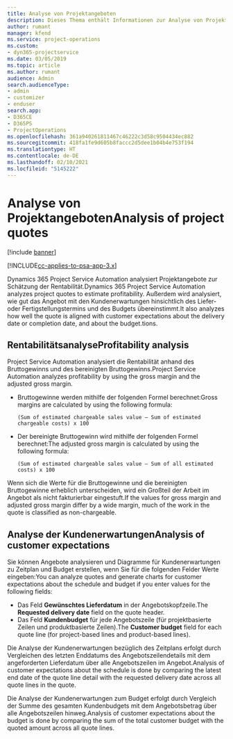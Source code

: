 ```yaml
---
title: Analyse von Projektangeboten
description: Dieses Thema enthält Informationen zur Analyse von Projektangeboten.
author: rumant
manager: kfend
ms.service: project-operations
ms.custom:
- dyn365-projectservice
ms.date: 03/05/2019
ms.topic: article
ms.author: rumant
audience: Admin
search.audienceType:
- admin
- customizer
- enduser
search.app:
- D365CE
- D365PS
- ProjectOperations
ms.openlocfilehash: 361a940261811467c46222c3d58c9504434ec882
ms.sourcegitcommit: 418fa1fe9d605b8faccc2d5dee1b04b4e753f194
ms.translationtype: HT
ms.contentlocale: de-DE
ms.lasthandoff: 02/10/2021
ms.locfileid: "5145222"
---
```

# <a name="analysis-of-project-quotes"></a><span data-ttu-id="25bc6-103">Analyse von Projektangeboten</span><span class="sxs-lookup"><span data-stu-id="25bc6-103">Analysis of project quotes</span></span>

[!include [banner](../includes/psa-now-project-operations.md)]

[!INCLUDE[cc-applies-to-psa-app-3.x](../includes/cc-applies-to-psa-app-3x.md)]

<span data-ttu-id="25bc6-104">Dynamics 365 Project Service Automation analysiert Projektangebote zur Schätzung der Rentabilität.</span><span class="sxs-lookup"><span data-stu-id="25bc6-104">Dynamics 365 Project Service Automation analyzes project quotes to estimate profitability.</span></span> <span data-ttu-id="25bc6-105">Außerdem wird analysiert, wie gut das Angebot mit den Kundenerwartungen hinsichtlich des Liefer- oder Fertigstellungstermins und des Budgets übereinstimmt.</span><span class="sxs-lookup"><span data-stu-id="25bc6-105">It also analyzes how well the quote is aligned with customer expectations about the delivery date or completion date, and about the budget.tions.</span></span>

## <a name="profitability-analysis"></a><span data-ttu-id="25bc6-106">Rentabilitätsanalyse</span><span class="sxs-lookup"><span data-stu-id="25bc6-106">Profitability analysis</span></span>

<span data-ttu-id="25bc6-107">Project Service Automation analysiert die Rentabilität anhand des Bruttogewinns und des bereinigten Bruttogewinns.</span><span class="sxs-lookup"><span data-stu-id="25bc6-107">Project Service Automation analyzes profitability by using the gross margin and the adjusted gross margin.</span></span>

- <span data-ttu-id="25bc6-108">Bruttogewinne werden mithilfe der folgenden Formel berechnet:</span><span class="sxs-lookup"><span data-stu-id="25bc6-108">Gross margins are calculated by using the following formula:</span></span>

  `
    (Sum of estimated chargeable sales value – Sum of estimated chargeable costs) x 100
  `
- <span data-ttu-id="25bc6-109">Der bereinigte Bruttogewinn wird mithilfe der folgenden Formel berechnet:</span><span class="sxs-lookup"><span data-stu-id="25bc6-109">The adjusted gross margin is calculated by using the following formula:</span></span>

  `
    (Sum of estimated chargeable sales value – Sum of all estimated costs) x 100
  `

<span data-ttu-id="25bc6-110">Wenn sich die Werte für die Bruttogewinne und die bereinigten Bruttogewinne erheblich unterscheiden, wird ein Großteil der Arbeit im Angebot als nicht fakturierbar eingestuft.</span><span class="sxs-lookup"><span data-stu-id="25bc6-110">If the values for gross margin and adjusted gross margin differ by a wide margin, much of the work in the quote is classified as non-chargeable.</span></span>

## <a name="analysis-of-customer-expectations"></a><span data-ttu-id="25bc6-111">Analyse der Kundenerwartungen</span><span class="sxs-lookup"><span data-stu-id="25bc6-111">Analysis of customer expectations</span></span>

<span data-ttu-id="25bc6-112">Sie können Angebote analysieren und Diagramme für Kundenerwartungen zu Zeitplan und Budget erstellen, wenn Sie für die folgenden Felder Werte eingeben:</span><span class="sxs-lookup"><span data-stu-id="25bc6-112">You can analyze quotes and generate charts for customer expectations about the schedule and budget if you enter values for the following fields:</span></span>

- <span data-ttu-id="25bc6-113">Das Feld **Gewünschtes Lieferdatum** in der Angebotskopfzeile.</span><span class="sxs-lookup"><span data-stu-id="25bc6-113">The **Requested delivery date** field on the quote header.</span></span>
- <span data-ttu-id="25bc6-114">Das Feld **Kundenbudget** für jede Angebotszeile (für projektbasierte Zeilen und produktbasierte Zeilen).</span><span class="sxs-lookup"><span data-stu-id="25bc6-114">The **Customer budget** field for each quote line (for project-based lines and product-based lines).</span></span>

<span data-ttu-id="25bc6-115">Die Analyse der Kundenerwartungen bezüglich des Zeitplans erfolgt durch Vergleichen des letzten Enddatums des Angebotszeilendetails mit dem angeforderten Lieferdatum über alle Angebotszeilen im Angebot.</span><span class="sxs-lookup"><span data-stu-id="25bc6-115">Analysis of customer expectations about the schedule is done by comparing the latest end date of the quote line detail with the requested delivery date across all quote lines in the quote.</span></span>

<span data-ttu-id="25bc6-116">Die Analyse der Kundenerwartungen zum Budget erfolgt durch Vergleich der Summe des gesamten Kundenbudgets mit dem Angebotsbetrag über alle Angebotszeilen hinweg.</span><span class="sxs-lookup"><span data-stu-id="25bc6-116">Analysis of customer expectations about the budget is done by comparing the sum of the total customer budget with the quoted amount across all quote lines.</span></span>
